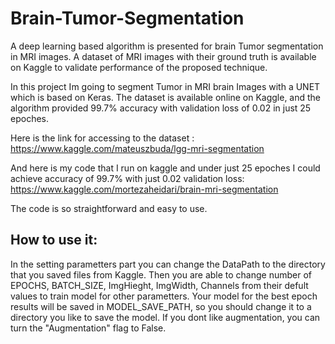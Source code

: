 # Brain-Tumor-Segmentation
A deep learning based algorithm is presented for brain Tumor segmentation in MRI images. 
A dataset of MRI images with their ground truth is available on Kaggle to validate performance of the proposed technique.

In this project Im going to segment Tumor in MRI brain Images with a UNET which is based on Keras. The dataset is available online on Kaggle, and the algorithm provided 99.7% accuracy with validation loss of 0.02 in just 25 epoches.

Here is the link for accessing to the dataset : 
https://www.kaggle.com/mateuszbuda/lgg-mri-segmentation

And here is my code that I run on kaggle and under just 25 epoches I could achieve accuracy of 99.7% with just 0.02 validation loss:
https://www.kaggle.com/mortezaheidari/brain-mri-segmentation

The code is so straightforward and easy to use.

## How to use it:
 In the setting parametters part you can change the DataPath to the directory that you saved files from Kaggle.
Then you are able to change number of EPOCHS, BATCH_SIZE, ImgHieght, ImgWidth, Channels from their defult values to train model for other parametters. 
Your model for the best epoch results will be saved in MODEL_SAVE_PATH, so you should change it to a directory you like to save the model. 
If you dont like augmentation, you can turn the "Augmentation" flag to False.
